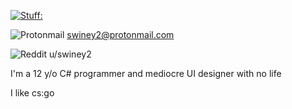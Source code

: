 [![Stuff:](https://github-readme-stats.vercel.app/api?username=ShootFirstAskQuestionsLater)](https://github.com/anuraghazra/github-readme-stats)

![Protonmail](https://img.shields.io/badge/ProtonMail-8B89CC?style=for-the-badge&logo=protonmail&logoColor=white)
 swiney2@protonmail.com

![Reddit](https://img.shields.io/badge/Reddit-FF4500?style=for-the-badge&logo=reddit&logoColor=white)
 u/swiney2

I'm a 12 y/o C# programmer and mediocre UI designer with no life 

I like cs:go 
